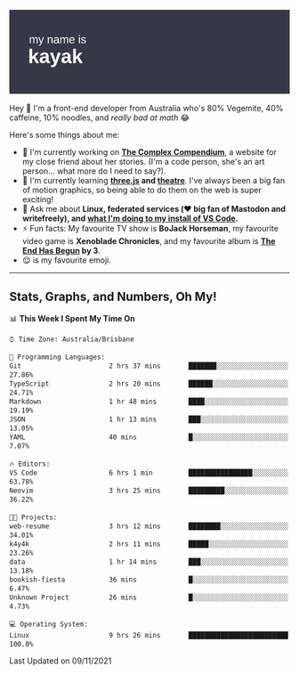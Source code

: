 ![](./mynameis_kayak.png)

Hey 👋 I'm a front-end developer from Australia who's 80% Vegemite, 40% caffeine, 10% noodles, and _really bad at math_ 😂

Here's some things about me:

- 🔭 I'm currently working on **[The Complex Compendium](https://github.com/k4y4k/bookish-fiesta)**, a website for my close friend about her stories. (I'm a code person, she's an art person... what more do I need to say?).
- 🌱 I'm currently learning **[three.js]() and [theatre]()**. I've always been a big fan of motion graphics, so being able to do them on the web is super exciting!
- 💬 Ask me about **Linux, federated services (❤️ big fan of Mastodon and writefreely), and [what I'm doing to my install of VS Code](https://twitter.com/mynameis_kayak/status/1390575740349865986?s=20).**
- ⚡ Fun facts: My favourite TV show is **BoJack Horseman**, my favourite video game is **Xenoblade Chronicles**, and my favourite album is **[The End Has Begun](https://www.youtube.com/watch?v=1xJjRUeKWC0) by 3**.
- 😌 is my favourite emoji.

---

## Stats, Graphs, and Numbers, Oh My!

<!--START_SECTION:waka-->
📊 **This Week I Spent My Time On** 

```text
⌚︎ Time Zone: Australia/Brisbane

💬 Programming Languages: 
Git                      2 hrs 37 mins       ███████░░░░░░░░░░░░░░░░░░   27.86% 
TypeScript               2 hrs 20 mins       ██████░░░░░░░░░░░░░░░░░░░   24.71% 
Markdown                 1 hr 48 mins        ████░░░░░░░░░░░░░░░░░░░░░   19.19% 
JSON                     1 hr 13 mins        ███░░░░░░░░░░░░░░░░░░░░░░   13.05% 
YAML                     40 mins             █░░░░░░░░░░░░░░░░░░░░░░░░   7.07%

🔥 Editors: 
VS Code                  6 hrs 1 min         ████████████████░░░░░░░░░   63.78% 
Neovim                   3 hrs 25 mins       █████████░░░░░░░░░░░░░░░░   36.22%

🐱‍💻 Projects: 
web-resume               3 hrs 12 mins       ████████░░░░░░░░░░░░░░░░░   34.01% 
k4y4k                    2 hrs 11 mins       █████░░░░░░░░░░░░░░░░░░░░   23.26% 
data                     1 hr 14 mins        ███░░░░░░░░░░░░░░░░░░░░░░   13.18% 
bookish-fiesta           36 mins             █░░░░░░░░░░░░░░░░░░░░░░░░   6.47% 
Unknown Project          26 mins             █░░░░░░░░░░░░░░░░░░░░░░░░   4.73%

💻 Operating System: 
Linux                    9 hrs 26 mins       █████████████████████████   100.0%

```


 Last Updated on 09/11/2021
<!--END_SECTION:waka-->
